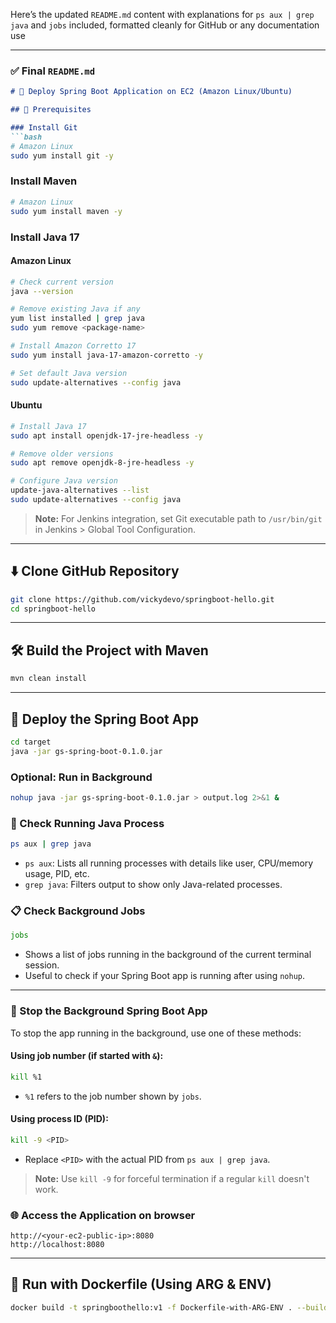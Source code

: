 Here’s the updated `README.md` content with explanations for `ps aux | grep java` and `jobs` included, formatted cleanly for GitHub or any documentation use

---

### ✅ Final `README.md`
```markdown
# 🚀 Deploy Spring Boot Application on EC2 (Amazon Linux/Ubuntu)

## 🧰 Prerequisites

### Install Git
```bash
# Amazon Linux
sudo yum install git -y
```

### Install Maven
```bash
# Amazon Linux
sudo yum install maven -y
```

### Install Java 17

#### Amazon Linux
```bash
# Check current version
java --version

# Remove existing Java if any
yum list installed | grep java
sudo yum remove <package-name>

# Install Amazon Corretto 17
sudo yum install java-17-amazon-corretto -y

# Set default Java version
sudo update-alternatives --config java
```

#### Ubuntu
```bash
# Install Java 17
sudo apt install openjdk-17-jre-headless -y

# Remove older versions
sudo apt remove openjdk-8-jre-headless -y

# Configure Java version
update-java-alternatives --list
sudo update-alternatives --config java
```

> **Note:** For Jenkins integration, set Git executable path to `/usr/bin/git` in Jenkins > Global Tool Configuration.

---

## ⬇️ Clone GitHub Repository

```bash
git clone https://github.com/vickydevo/springboot-hello.git
cd springboot-hello
```

---

## 🛠️ Build the Project with Maven

```bash
mvn clean install
```

---

## 🚀 Deploy the Spring Boot App

```bash
cd target
java -jar gs-spring-boot-0.1.0.jar
```

### Optional: Run in Background

```bash
nohup java -jar gs-spring-boot-0.1.0.jar > output.log 2>&1 &
```

### 🔎 Check Running Java Process

```bash
ps aux | grep java
```

- `ps aux`: Lists all running processes with details like user, CPU/memory usage, PID, etc.
- `grep java`: Filters output to show only Java-related processes.

### 📋 Check Background Jobs

```bash
jobs
```

- Shows a list of jobs running in the background of the current terminal session.
- Useful to check if your Spring Boot app is running after using `nohup`.

---
### 🛑 Stop the Background Spring Boot App

To stop the app running in the background, use one of these methods:

#### Using job number (if started with `&`):

```bash
kill %1
```
- `%1` refers to the job number shown by `jobs`.

#### Using process ID (PID):

```bash
kill -9 <PID>
```
- Replace `<PID>` with the actual PID from `ps aux | grep java`.

> **Note:** Use `kill -9` for forceful termination if a regular `kill` doesn't work.

### 🌐 Access the Application on browser

```
http://<your-ec2-public-ip>:8080
http://localhost:8080
```

---

## 🐳 Run with Dockerfile (Using ARG & ENV)

```bash
docker build -t springboothello:v1 -f Dockerfile-with-ARG-ENV . --build-arg version=0.1.0
```



